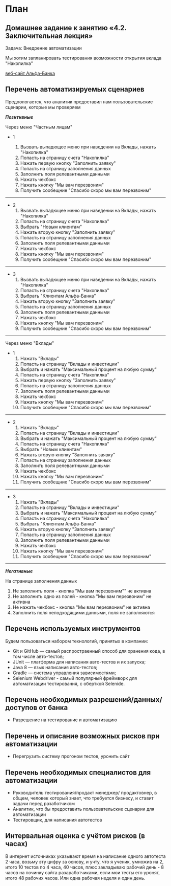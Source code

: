 # План

## Домашнее задание к занятию «4.2. Заключительная лекция»

Задача: Внедрение автоматизации

Мы хотим запланировать тестирования возможности открытия вклада "Накопилка"

[веб-сайт Альфа-Банка](https://alfabank.ru/make-money/savings-account/nakopilka/)

## Перечень автоматизируемых сценариев

Предпологается, что аналитик предоставил нам пользовательские сценарии, которые мы проверяем

___Позитивные___

Через меню "Частным лицам"

  +  1
  
     1. Вызвать выпадющее меню при наведении на Вклады, нажать "Накопилка"
     1. Попасть на страницу счета "Накопилка"
     1. Нажать первую кнопку "Заполнить заявку"
     2. Попасть на страницу заполнения данных
     3. Заполнить поля релевантными данными
     4. Нажать чекбокс
     5. Нажать кнопку "Мы вам перезвоним"
     6. Получить сообещние "Спасибо скоро мы вам перезвоним"
 ___

  + 2
     1. Вызвать выпадющее меню при наведении на Вклады, нажать "Накопилка"
     2. Попасть на страницу счета "Накопилка"
     3.  Выбрать "Новым клиентам" 
     4.  Нажать вторую кнопку "Заполнить заявку"
     5.  Попасть на страницу заполнения данных
     6.  Заполнить поля релевантными данными
     7.  Нажать чекбокс
     8.  Нажать кнопку "Мы вам перезвоним"
     9.  Получить сообещние "Спасибо скоро мы вам перезвоним"
___

 + 3
     1.  Вызвать выпадющее меню при наведении на Вклады, нажать "Накопилка"
     1.  Попасть на страницу счета "Накопилка"
     2.  Выбрать "Клиентам Альфа-Банка" 
     3.  Нажать вторую кнопку "Заполнить заявку"
     4.  Попасть на страницу заполнения данных
     5.  Заполнить поля релевантными данными
     6.  Нажать чекбокс
     7.  Нажать кнопку "Мы вам перезвоним"
     8.  Получить сообещние "Спасибо скоро мы вам перезвоним"
  ___    
Через меню "Вклады"

+  1
     1. Нажать "Вклады"
     1. Попасть на страницу "Вклады и инвестиции"
     2. Выбрать и нажать "Максимальный процент на любую сумму"
     3. Попасть на страницу счета "Накопилка"
     4. Нажать первую кнопку "Заполнить заявку"
     5. Попасть на страницу заполнения данных
     6. Заполнить поля релевантными данными
     7. Нажать чекбокс
     8. Нажать кнопку "Мы вам перезвоним"
     9. Получить сообещние "Спасибо скоро мы вам перезвоним"
___
+  2
     1. Нажать "Вклады"
     1. Попасть на страницу "Вклады и инвестиции"
     2. Выбрать и нажать "Максимальный процент на любую сумму"
     2. Попасть на страницу счета "Накопилка"
     3.  Выбрать "Новым клиентам" 
     4.  Нажать вторую кнопку "Заполнить заявку"
     5.  Попасть на страницу заполнения данных
     6.  Заполнить поля релевантными данными
     7.  Нажать чекбокс
     8.  Нажать кнопку "Мы вам перезвоним"
     9.  Получить сообещние "Спасибо скоро мы вам перезвоним"
___
 +  3
     1. Нажать "Вклады"
     1. Попасть на страницу "Вклады и инвестиции"
     2. Выбрать и нажать "Максимальный процент на любую сумму"
     1.  Попасть на страницу счета "Накопилка"
     2.  Выбрать "Клиентам Альфа-Банка" 
     3.  Нажать вторую кнопку "Заполнить заявку"
     4.  Попасть на страницу заполнения данных
     5.  Заполнить поля релевантными данными
     6.  Нажать чекбокс
     7.  Нажать кнопку "Мы вам перезвоним"
     8.  Получить сообещние "Спасибо скоро мы вам перезвоним"
___
___Негативные___

На странице заполнения данных
1. Не заполнить поля - кнопка "Мы вам перезвоним"" не активна
2. Не заполнить одно из полей - кнопка "Мы вам перезвоним" не активна
3. Не нажать чекбокс - кнопка "Мы вам перезвоним" не активна
4. Заполнить поля неподходящими данными, поля не заполняются


## Перечень используемых инструментов 

Будем пользоваться набором технологий, принятых в компании:
  * Git и GitHub — самый распростраенный способ для хранения кода, в том числе авто-тестов;
  * JUnit — платформа для написания авто-тестов и их запуска;
  * Java 8 — язык написания авто-тестов;
  * Gradle — система управления зависимостями;
  * Selenium Webdriver - самый популярный фреймворк для автоматизации тестирования, с оберткой Selenide.
   
## Перечень необходимых разрешений/данных/доступов от банка 
  * Разрешение на тестирование и автоматизацию
## Перечень и описание возможных рисков при автоматизации
  * Перегрузить систему прогоном тестов, уронить сайт
  
## Перечень необходимых специалистов для автоматизации
  * Руководитель тестирования/продакт менеджер/ продактовнер, в общем, человек который знает, что требуется бизнесу, и ставит задачи перед разаботчиком
  * Аналитик, что бы предоставить пользовательские сценарии для автоматизации
  * Тестировщик, для написания автотестов
  
## Интервальная оценка с учётом рисков (в часах)
   В интернет источниках указывают время на написание одного автотеста 2 часа, возьму эту цифру за основу, и учту, что я ученик, умножив на 2, итого 10 тестов по 4 часа, 40 часов, плюс закладываю рабочий день - 8 часов на починку сайта разаработчиками, если мои тесты его уронят, итого 48 рабочих часов. Или одна рабочая неделя и один день.
